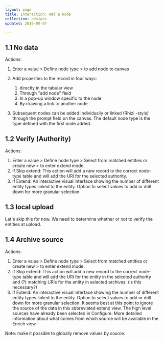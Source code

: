 ```yaml
---
layout: page
title: Interaction: Add a Node
collection: designs
updated: 2016-09-07

---
```



## 1.1 No data
Actions:  

1. Enter a value > Define node type >  <RETURN> to add node to canvas  
	
2. Add properties to the record in four ways:  
	1. directly in the tabular view  
	2. Through "add node" field 
	3. In a pop-up window specific to the node
	4. By drawing a link to another node  
		
3. Subsequent nodes can be added individually or linked (Rhizi -style) through the prompt field on the canvas. The default node type is the type defined with the first node added.
	
	
## 1.2 Verify (Authority)  
Actions:   

1. Enter a value > Define node type > Select from matched entities or create new > <RETURN> to enter extend mode.  
2. if Skip extend: This action will add a new record to the correct node-type table and will add the URI for the selected authority. 
3. if Extend: An interactive visual interface showing the number of different entity types linked to the entity. Option to select values to add or drill down for more granular selection.

## 1.3 local upload

Let's skip this for now. We need to determine whether or not to verify the entities at upload.
	
## 1.4 Archive source
Actions:  

1. Enter a value > Define node type > Select from matched entities or create new > <RETURN> to enter extend mode.  
2. if Skip extend: This action will add a new record to the correct node-type table and will add the URI for the entity in the selected authority and (?) matching URIs for the entity in selected archives. (is this necessary?) 
3. if Extend: An interactive visual interface showing the number of different entity types linked to the entity. Option to select values to add or drill down for more granular selection. It seems best at this point to ignore the source of the data in this abbreviated extend view. The high level sources have already been selected in Configure. More detailed information about what comes from which source will be available in the Enrich view. 

Note: make it possible to globally remove values by source.